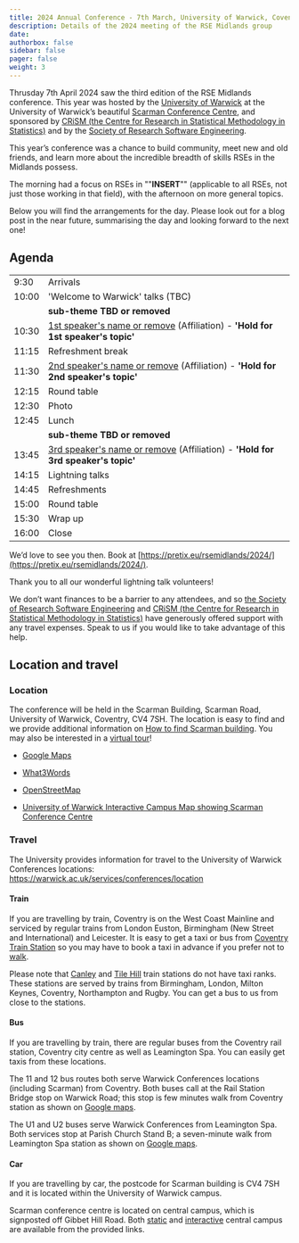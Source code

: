 ```yaml
---
title: 2024 Annual Conference - 7th March, University of Warwick, Coventry.
description: Details of the 2024 meeting of the RSE Midlands group
date:
authorbox: false
sidebar: false
pager: false
weight: 3
---
```


Thrusday 7th April 2024 saw the third edition of the RSE Midlands conference. 
This year was hosted by the [University of Warwick](https://warwick.ac.uk/)
at the University of Warwick’s beautiful [Scarman Conference Centre](https://warwick.ac.uk/services/conferences/spaces/scarman), 
and sponsored by [CRiSM (the Centre for Research in Statistical Methodology in Statistics)](https://warwick.ac.uk/fac/sci/statistics/crism) and by the 
[Society of Research Software Engineering](https://society-rse.org/).

This year’s conference was a chance to build community, meet new and old friends, and learn more about the incredible 
breadth of skills RSEs in the Midlands possess.

The morning had a focus on RSEs in ""**INSERT**"" (applicable to all RSEs, not just those working
in that field), with the afternoon on more general topics. 

Below you will find the arrangements for the day. Please look out for a blog post in
the near future, summarising the day and looking forward to the next one!

## Agenda

|||
|--|--|
| 9:30 | Arrivals |
| 10:00 | 'Welcome to Warwick' talks (TBC) |
|   | **sub-theme TBD or removed** |
| 10:30 | [1st speaker's name or remove](https://www...) (Affiliation) - __'Hold for 1st speaker's topic'__ |
| 11:15 | Refreshment break |
| 11:30 | [2nd speaker's name or remove](https://www...) (Affiliation) - __'Hold for 2nd speaker's topic'__ |
| 12:15 | Round table |
| 12:30 | Photo |
| 12:45 | Lunch |
|   | **sub-theme TBD or removed** |
| 13:45 | [3rd speaker's name or remove](https://www...) (Affiliation) - __'Hold for 3rd speaker's topic'__ |
| 14:15 | Lightning talks |
| 14:45 | Refreshments |
| 15:00 | Round table |
| 15:30 | Wrap up |
| 16:00 | Close |

We’d love to see you then. Book at [https://pretix.eu/rsemidlands/2024/](https://pretix.eu/rsemidlands/2024/). 

Thank you to all our wonderful lightning talk volunteers!

We don’t want finances to be a barrier to any attendees, and so [the Society of Research Software Engineering](https://society-rse.org) and [CRiSM (the Centre for Research in Statistical Methodology in Statistics)](https://warwick.ac.uk/fac/sci/statistics/crism) have generously offered support with any travel expenses. Speak to us if you would like to take advantage of this help.

## Location and travel

### Location
The conference will be held in the Scarman Building, Scarman Road, University of Warwick, Coventry, CV4 7SH. 
The location is easy to find and we provide additional information on [How to find Scarman building](https://warwick.ac.uk/services/conferences/location). 
You may also be interested in a [virtual tour](https://warwick.ac.uk/scarman/tour)!

- [Google Maps](https://maps.app.goo.gl/omComwo6mz3NL5TA7)

- [What3Words](https://w3w.co/dips.occupy.pump)

- [OpenStreetMap](https://www.openstreetmap.org/way/56066280#map=19/52.38266/-1.56714)

- [University of Warwick Interactive Campus Map showing Scarman Conference Centre](https://campus.warwick.ac.uk//search/623c8856421e6f5928c0c78c)

### Travel

The University provides information for travel to the University of Warwick Conferences locations: https://warwick.ac.uk/services/conferences/location

#### Train
If you are travelling by train, Coventry is on the West Coast Mainline and serviced by regular trains from London Euston, Birmingham (New Street and International) and Leicester. It is easy to get a taxi or bus from [Coventry Train Station](http://www.nationalrail.co.uk/stations/COV/details.html) so you may have to book a taxi in advance if you prefer not to [walk](https://maps.app.goo.gl/wHnVyjMho5Y7qAms8). 

Please note that [Canley](https://www.nationalrail.co.uk/stations/canley/) and [Tile Hill](https://www.nationalrail.co.uk/stations/tile-hill/) train stations do not have taxi ranks. These stations are served by trains from Birmingham, London, Milton Keynes, Coventry, Northampton and Rugby. You can get a bus to us from close to the stations.

#### Bus
If you are travelling by train, there are regular buses from the Coventry rail station, Coventry city centre as well as Leamington Spa. You can easily get taxis from these locations.

The 11 and 12 bus routes both serve Warwick Conferences locations (including Scarman) from Coventry. Both buses call at the Rail Station Bridge stop on Warwick Road; this stop is few minutes walk from Coventry station as shown on [Google maps](https://maps.app.goo.gl/NzFK3rVHBS17jQ7f9).

The U1 and U2 buses serve Warwick Conferences from Leamington Spa. Both services stop at Parish Church Stand B; a seven-minute walk from Leamington Spa station as shown on [Google maps](https://maps.app.goo.gl/3oJBDrtKQRPyA8dJ6).

#### Car
If you are travelling by car, the postcode for Scarman building is CV4 7SH and it is located within the University of Warwick campus.

Scarman conference centre is located on central campus, which is signposted off Gibbet Hill Road. Both [static](https://warwick.ac.uk/about/visiting/maps/map_central-campus-september_20204.pdf) and [interactive](https://warwick.ac.uk/maps/) central campus are available from the provided links.

<!--more-->